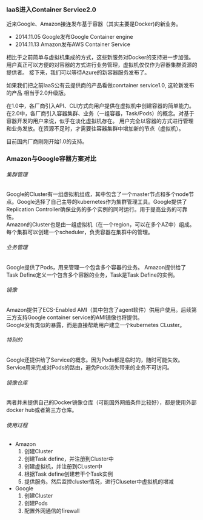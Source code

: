 ### IaaS进入Container Service2.0 
近来Google、Amazon接连发布基于容器（其实主要是Docker)的新业务。
+ 2014.11.05  Google发布Google Container engine  
+ 2014.11.13  Amazon发布AWS Container Service  

相比于之前简单与虚拟机集成的方式，这些新服务对Docker的支持进一步加强。  
用户真正可以方便的对容器的方式进行业务管理，虚拟机仅仅作为容器集群资源的提供者。
接下来，我们可以等待Azure的新容器服务发布了。

如果我们把之前IaaS公有云提供商的产品看做conrtainer service1.0, 这轮新发布的产品
相当于2.0升级版。  

在1.0中，各厂商引入API、CLI方式向用户提供在虚拟机中创建容器的简单能力。  
在2.0中，各厂商引入容器集群、业务（一组容器，Task/Pods）的概念。对基于容器开发的用户来说，似乎在淡化虚拟机存在。
用户完全以容器的方式进行管理和业务发放。在资源不足时，才需要往容器集群中增加新的节点（虚拟机）。  

目前国内厂商刚刚开始1.0的支持。

### Amazon与Google容器方案对比  
###### 集群管理    
Google的Cluster有一组虚拟机组成，其中包含了一个master节点和多个node节点。Google选择了自己主导的kubernetes作为集群管理工具。Google提供了Replication Controller确保业务的多个实例的同时运行。用于提高业务的可靠性。     
Amazon的Cluster也是由一组虚拟机（在一个region，可以在多个AZ中）组成。每个集群可以创建一个scheduler，负责容器在集群中的管理。
###### 业务管理    
Google提供了Pods，用来管理一个包含多个容器的业务。
Amazon提供给了Task Define定义一个包含多个容器的业务，Task是Task Define的实例。  
###### 镜像   
Amazon提供了ECS-Enabled AMI（其中包含了agent软件）供用户使用。后续第三方支持Google container service的AMI镜像也将提供。  
Google没有类似的暴露，而是直接帮助用户建立一个kubernetes CLuster。  
###### 特别的 
Google还提供给了Service的概念。因为Pods都是临时的，随时可能失效。Service用来完成对Pods的路由，避免Pods消失带来的业务不可访问。  
###### 镜像仓库
两者并未提供自己的Docker镜像仓库（可能国外网络条件比较好），都是使用外部docker hub或者第三方仓库。  
###### 使用过程
+ Amazon  
  1. 创建Cluster  
  2. 创建Task define，并注册到Cluster中  
  3. 创建虚拟机，并注册到CLuster中  
  4. 根据Task define创建若干个Task实例  
  5. 提供服务。然后监控cluster情况，进行Cluseter中虚拟机的增减  
+ Google   
  1. 创建Cluster
  2. 创建Pods
  3. 配置外网通信的firewall

